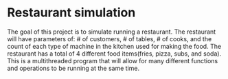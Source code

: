 # Restaurant simulation
The goal of this project is to simulate running a restaurant. The restaurant will have parameters of: # of customers, # of tables, # of cooks, and the count of each type of machine in the kitchen used for making the food. The restaurant has a total of 4 different food items(fries, pizza, subs, and soda). This is a multithreaded program that will allow for many different functions and operations to be running at the same time. 
